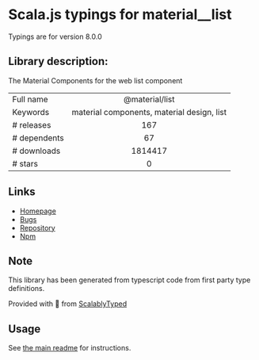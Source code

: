 
# Scala.js typings for material__list

Typings are for version 8.0.0

## Library description:
The Material Components for the web list component

|                    |                 |
| ------------------ | :-------------: |
| Full name          | @material/list |
| Keywords           | material components, material design, list |
| # releases         | 167 |
| # dependents       | 67 |
| # downloads        | 1814417 |
| # stars            | 0 |

## Links
- [Homepage](https://github.com/material-components/material-components-web#readme)
- [Bugs](https://github.com/material-components/material-components-web/issues)
- [Repository](https://github.com/material-components/material-components-web)
- [Npm](https://www.npmjs.com/package/%40material%2Flist)
    


## Note
This library has been generated from typescript code from first party type definitions.

Provided with :purple_heart: from [ScalablyTyped](https://github.com/oyvindberg/ScalablyTyped)

## Usage
See [the main readme](../../readme.md) for instructions.


